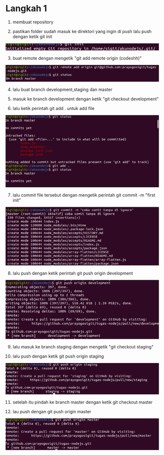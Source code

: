 # Langkah 1

1. membuat repository



2. pastikan folder sudah masuk ke direktori yang ingin di push lalu push dengan ketik git init

![logo](https://github.com/prayogosigit/DevOps-Engineer/blob/main/week-1/day-4/assets/16.png)

3. buat remote dengan mengetik "git add remote origin (codeshh)"

![logo](https://github.com/prayogosigit/DevOps-Engineer/blob/main/week-1/day-4/assets/17.png)

4. lalu buat branch development,staging dan master



5. masuk ke branch development dengan ketik "git checkout development"



6. lalu ketik perintah git add . untuk add file

![logo](https://github.com/prayogosigit/DevOps-Engineer/blob/main/week-1/day-4/assets/18.png)

7. lalu commit file tersebut dengan mengetik perintah git commit -m "first init"

![logo](https://github.com/prayogosigit/DevOps-Engineer/blob/main/week-1/day-4/assets/19.png)

8. lalu push dengan ketik perintah git push origin development

![logo](https://github.com/prayogosigit/DevOps-Engineer/blob/main/week-1/day-4/assets/20.png)

9. lalu masuk ke branch staging dengan mengetik "git checkout staging"



10. lalu push dengan ketik git push origin staging

![logo](https://github.com/prayogosigit/DevOps-Engineer/blob/main/week-1/day-4/assets/21.png)

11. setelah itu pindah ke branch master dengan ketik git checkout master



12. lau push dengan git push origin master

![logo](https://github.com/prayogosigit/DevOps-Engineer/blob/main/week-1/day-4/assets/22.png)
